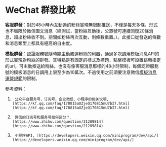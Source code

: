 # WeChat 群發比較

  
 **客服群發**：對於48小時內互動過的粉絲實現無限制推送，不僅是每天多條，形式也不局限於微信圖文消息（經測試，當粉絲互動後，公眾號可連續回復20條消息，超出粉絲收不到。期間如粉絲再次互動，則條數重置。）。此接口從發送的條數和消息類型上都具有極高的自由度。

**模板群發**：認證服務號隨時能主動觸達粉絲的利器，通過多次調用模板消息API的形式實現對粉絲的群發。其特點是有固定的樣式及標題，點擊模板可設置跳轉指定的url，可主動推送給粉絲，也沒有像客服消息那樣的48小時限制，每個認證服務號的模板消息的日調用上限至少為10萬次。不過使用之前須要注意微信[模板消息運營規範](https://link.zhihu.com/?target=https%3A//mp.weixin.qq.com/wiki%3Ft%3Dresource/res_main%26id%3Dmp1433751288)的限制。

參考資料：

1.      公众平台服务号、订阅号、企业微信、小程序的相关说明, [https://kf.qq.com/faq/170815aUZjeQ170815mU7bI7.html](https://kf.qq.com/faq/170815aUZjeQ170815mU7bI7.html)

2.      微信的订阅号和服务号如何区分？, [https://www.zhihu.com/question/21289814](https://www.zhihu.com/question/21289814)

3.      小程序API, [https://developers.weixin.qq.com/miniprogram/dev/api/](https://developers.weixin.qq.com/miniprogram/dev/api/)





